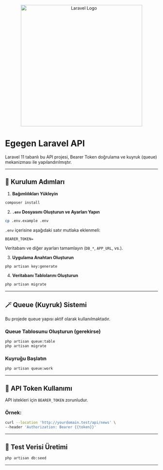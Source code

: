 <p align="center"><a href="https://laravel.com" target="_blank"><img src="https://raw.githubusercontent.com/laravel/art/master/logo-lockup/5%20SVG/2%20CMYK/1%20Full%20Color/laravel-logolockup-cmyk-red.svg" width="400" alt="Laravel Logo"></a></p>

# Egegen Laravel API

Laravel 11 tabanlı bu API projesi, Bearer Token doğrulama ve kuyruk (queue) mekanizması ile yapılandırılmıştır.

---

## 🚀 Kurulum Adımları

1. **Bağımlılıkları Yükleyin**

```bash
composer install
```

2. **`.env` Dosyasını Oluşturun ve Ayarları Yapın**

```bash
cp .env.example .env
```

`.env` içerisine aşağıdaki satır mutlaka eklenmeli:

```env
BEARER_TOKEN=
```

Veritabanı ve diğer ayarları tamamlayın (`DB_*`, `APP_URL`, vs.).

3. **Uygulama Anahtarı Oluşturun**

```bash
php artisan key:generate
```

4. **Veritabanı Tablolarını Oluşturun**

```bash
php artisan migrate
```

---

## 🪄 Queue (Kuyruk) Sistemi

Bu projede queue yapısı aktif olarak kullanılmaktadır.

### Queue Tablosunu Oluşturun (gerekirse)

```bash
php artisan queue:table
php artisan migrate
```

### Kuyruğu Başlatın

```bash
php artisan queue:work
```

---

## 🔐 API Token Kullanımı

API istekleri için `BEARER_TOKEN` zorunludur.

### Örnek:

```bash
curl --location 'http://yourdomain.test/api/news' \
--header 'Authorization: Bearer {{token}}'
```

---

## 🧪 Test Verisi Üretimi

```bash
php artisan db:seed
```

---
